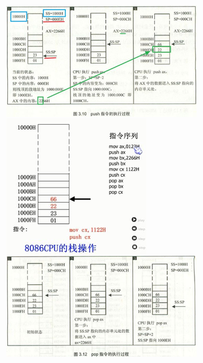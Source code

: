 ![](../../photo/paste-b2d5b7dc4d8e92ab63d0ee646b7ec941a363f6d8.jpg)
![](../../photo/paste-beb12aa52153a4d76c1f619f681c139f85e7aec8.jpg)
![](../../photo/paste-41b3a5ae895dd38c8d4f312610f79ff8274fe65f.jpg)